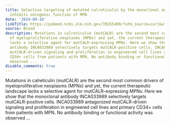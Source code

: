 ```yaml
---
title: Selective targeting of mutated calreticulin by the monoclonal antibody INCA033989
  inhibits oncogenic function of MPN
date: '2024-09-10'
linkTitle: https://pubmed.ncbi.nlm.nih.gov/39255409/?utm_source=curl&utm_medium=rss&utm_campaign=journals&utm_content=7603509&fc=None&ff=20240911183228&v=2.18.0.post9+e462414
source: Blood
description: Mutations in calreticulin (mutCALR) are the second most common drivers
  of myeloproliferative neoplasms (MPNs) and yet, the current therapeutic landscape
  lacks a selective agent for mutCALR-expressing MPNs. Here we show that the monoclonal
  antibody INCA033989 selectively targets mutCALR-positive cells. INCA033989 antagonized
  mutCALR-driven signaling and proliferation in engineered cell lines and primary
  CD34+ cells from patients with MPN. No antibody binding or functional activity was
  observed ...
disable_comments: true
---
```

Mutations in calreticulin (mutCALR) are the second most common drivers of myeloproliferative neoplasms (MPNs) and yet, the current therapeutic landscape lacks a selective agent for mutCALR-expressing MPNs. Here we show that the monoclonal antibody INCA033989 selectively targets mutCALR-positive cells. INCA033989 antagonized mutCALR-driven signaling and proliferation in engineered cell lines and primary CD34+ cells from patients with MPN. No antibody binding or functional activity was observed ...